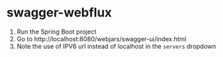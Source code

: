 # swagger-webflux

1. Run the Spring Boot project
2. Go to http://localhost:8080/webjars/swagger-ui/index.html
3. Note the use of IPV6 url instead of localhost in the `servers` dropdown
